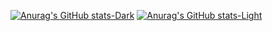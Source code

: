 [![Anurag's GitHub stats-Dark](https://github-readme-stats.vercel.app/api?username=heloHobold&show_icons=true&theme=dark#gh-dark-mode-only)](https://github.com/anuraghazra/github-readme-stats#gh-dark-mode-only)
[![Anurag's GitHub stats-Light](https://github-readme-stats.vercel.app/api?username=heloHobold&show_icons=true&theme=default#gh-light-mode-only)](https://github.com/anuraghazra/github-readme-stats#gh-light-mode-only)
